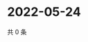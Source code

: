 # 2022-05-24

共 0 条

<!-- BEGIN WEIBO -->
<!-- 最后更新时间 Tue May 24 2022 20:32:07 GMT+0800 (China Standard Time) -->

<!-- END WEIBO -->
